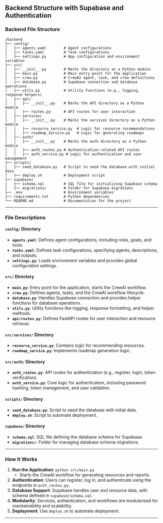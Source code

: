 ## Backend Structure with Supabase and Authentication

### **Backend File Structure**
```
/backend
├── config/
│   ├── agents.yaml        # Agent configurations
│   ├── tasks.yaml         # Task configurations
│   ├── settings.py        # App configuration and environment variables
├── src/
│   ├── __init__.py        # Marks the directory as a Python module
│   ├── main.py            # Main entry point for the application
│   ├── crew.py            # CrewAI agent, task, and crew definitions
│   ├── database.py        # Supabase connection and database operations
│   ├── utils.py           # Utility functions (e.g., logging, response helpers)
│   ├── api/
│   │   ├── __init__.py    # Marks the API directory as a Python module
│   │   ├── routes.py      # API routes for user interaction
│   ├── services/
│   │   ├── __init__.py    # Marks the services directory as a Python module
│   │   ├── resource_service.py  # Logic for resource recommendations
│   │   ├── roadmap_service.py   # Logic for generating roadmaps
│   ├── auth/
│   │   ├── __init__.py    # Marks the auth directory as a Python module
│   │   ├── auth_routes.py # Authentication-related API routes
│   │   ├── auth_service.py # Logic for authentication and user management
├── scripts/
│   ├── seed_database.py   # Script to seed the database with initial data
│   ├── deploy.sh          # Deployment script
├── supabase/
│   ├── schema.sql         # SQL file for initializing Supabase schema
│   ├── migrations/        # Folder for Supabase migrations
├── .env                   # Environment variables
├── requirements.txt       # Python dependencies
└── README.md              # Documentation for the project
```

---

### **File Descriptions**

#### **`config/` Directory**
- **`agents.yaml`**: Defines agent configurations, including roles, goals, and tools.
- **`tasks.yaml`**: Defines task configurations, specifying agents, descriptions, and outputs.
- **`settings.py`**: Loads environment variables and provides global configuration settings.

#### **`src/` Directory**
- **`main.py`**: Entry point for the application, starts the CrewAI workflow.
- **`crew.py`**: Defines agents, tasks, and the CrewAI workflow lifecycle.
- **`database.py`**: Handles Supabase connection and provides helper functions for database operations.
- **`utils.py`**: Utility functions like logging, response formatting, and helper methods.
- **`api/routes.py`**: Defines FastAPI routes for user interaction and resource retrieval.

#### **`src/services/` Directory**
- **`resource_service.py`**: Contains logic for recommending resources.
- **`roadmap_service.py`**: Implements roadmap generation logic.

#### **`src/auth/` Directory**
- **`auth_routes.py`**: API routes for authentication (e.g., register, login, token verification).
- **`auth_service.py`**: Core logic for authentication, including password hashing, token management, and user validation.

#### **`scripts/` Directory**
- **`seed_database.py`**: Script to seed the database with initial data.
- **`deploy.sh`**: Script to automate deployment.

#### **`supabase/` Directory**
- **`schema.sql`**: SQL file defining the database schema for Supabase.
- **`migrations/`**: Folder for managing database schema migrations.

---

### **How It Works**
1. **Run the Application**: `python src/main.py`
    - Starts the CrewAI workflow for generating resources and reports.
2. **Authentication**: Users can register, log in, and authenticate using the endpoints in `auth_routes.py`.
3. **Database Support**: Supabase handles user and resource data, with schema defined in `supabase/schema.sql`.
4. **Modularity**: Services, authentication, and workflows are modularized for maintainability and scalability.
5. **Deployment**: Use `deploy.sh` to automate deployment.

---